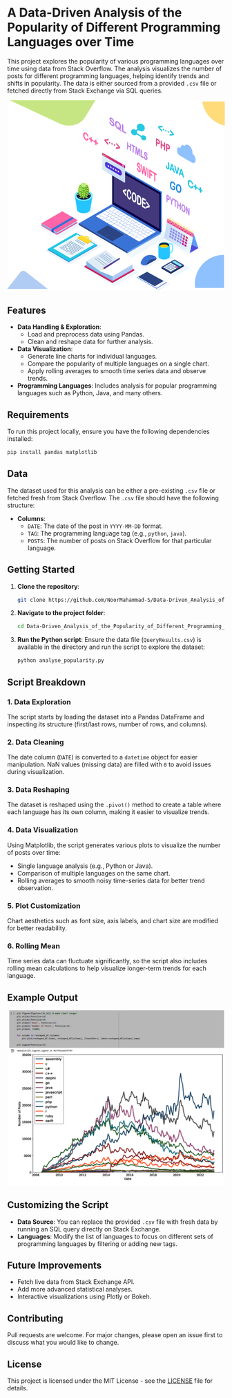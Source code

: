 # A Data-Driven Analysis of the Popularity of Different Programming Languages over Time

This project explores the popularity of various programming languages over time using data from Stack Overflow. The analysis visualizes the number of posts for different programming languages, helping identify trends and shifts in popularity. The data is either sourced from a provided `.csv` file or fetched directly from Stack Exchange via SQL queries.

![A Data-Driven Analysis of the Popularity of Different Programming Languages over Time](https://github.com/NoorMahammad-S/Data-Driven_Analysis_of_the_Popularity_of_Different_Programming_Languages_over_Time/blob/master/Images/Image.jpg)

## Features
- **Data Handling & Exploration**:
  - Load and preprocess data using Pandas.
  - Clean and reshape data for further analysis.
- **Data Visualization**:
  - Generate line charts for individual languages.
  - Compare the popularity of multiple languages on a single chart.
  - Apply rolling averages to smooth time series data and observe trends.
- **Programming Languages**: Includes analysis for popular programming languages such as Python, Java, and many others.
  
## Requirements
To run this project locally, ensure you have the following dependencies installed:

```bash
pip install pandas matplotlib
```

## Data
The dataset used for this analysis can be either a pre-existing `.csv` file or fetched fresh from Stack Overflow. The `.csv` file should have the following structure:
- **Columns**:
  - `DATE`: The date of the post in `YYYY-MM-DD` format.
  - `TAG`: The programming language tag (e.g., `python`, `java`).
  - `POSTS`: The number of posts on Stack Overflow for that particular language.

## Getting Started
1. **Clone the repository**:
   ```bash
   git clone https://github.com/NoorMahammad-S/Data-Driven_Analysis_of_the_Popularity_of_Different_Programming_Languages_over_Time.git
   ```
2. **Navigate to the project folder**:
   ```bash
   cd Data-Driven_Analysis_of_the_Popularity_of_Different_Programming_Languages_over_Time.git
   ```
3. **Run the Python script**:
   Ensure the data file (`QueryResults.csv`) is available in the directory and run the script to explore the dataset:
   ```bash
   python analyse_popularity.py
   ```

## Script Breakdown

### 1. Data Exploration
The script starts by loading the dataset into a Pandas DataFrame and inspecting its structure (first/last rows, number of rows, and columns).

### 2. Data Cleaning
The date column (`DATE`) is converted to a `datetime` object for easier manipulation. NaN values (missing data) are filled with `0` to avoid issues during visualization.

### 3. Data Reshaping
The dataset is reshaped using the `.pivot()` method to create a table where each language has its own column, making it easier to visualize trends.

### 4. Data Visualization
Using Matplotlib, the script generates various plots to visualize the number of posts over time:
- Single language analysis (e.g., Python or Java).
- Comparison of multiple languages on the same chart.
- Rolling averages to smooth noisy time-series data for better trend observation.

### 5. Plot Customization
Chart aesthetics such as font size, axis labels, and chart size are modified for better readability.

### 6. Rolling Mean
Time series data can fluctuate significantly, so the script also includes rolling mean calculations to help visualize longer-term trends for each language.

## Example Output
![Python Popularity](https://github.com/NoorMahammad-S/Data-Driven_Analysis_of_the_Popularity_of_Different_Programming_Languages_over_Time/blob/master/Images/Python%20Popularity.png)

## Customizing the Script
- **Data Source**: You can replace the provided `.csv` file with fresh data by running an SQL query directly on Stack Exchange.
- **Languages**: Modify the list of languages to focus on different sets of programming languages by filtering or adding new tags.

## Future Improvements
- Fetch live data from Stack Exchange API.
- Add more advanced statistical analyses.
- Interactive visualizations using Plotly or Bokeh.

## Contributing
Pull requests are welcome. For major changes, please open an issue first to discuss what you would like to change.

## License
This project is licensed under the MIT License - see the [LICENSE](LICENSE) file for details.
